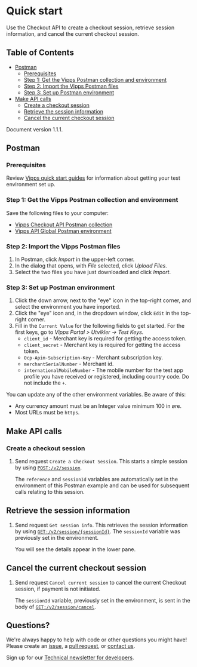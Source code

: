 <!-- START_METADATA
---
title: Quick start
sidebar_position: 5
---
END_METADATA -->

# Quick start

Use the Checkout API to create a checkout session, retrieve session information, and cancel the current checkout session.

<!-- START_TOC -->

## Table of Contents

* [Postman](#postman)
  * [Prerequisites](#prerequisites)
  * [Step 1: Get the Vipps Postman collection and environment](#step-1-get-the-vipps-postman-collection-and-environment)
  * [Step 2: Import the Vipps Postman files](#step-2-import-the-vipps-postman-files)
  * [Step 3: Set up Postman environment](#step-3-set-up-postman-environment)
* [Make API calls](#make-api-calls)
  * [Create a checkout session](#create-a-checkout-session)
  * [Retrieve the session information](#retrieve-the-session-information)
  * [Cancel the current checkout session](#cancel-the-current-checkout-session)

<!-- END_TOC -->

Document version 1.1.1.

## Postman

### Prerequisites

Review
[Vipps quick start guides](https://github.com/vippsas/vipps-developers/blob/master/vipps-quick-start-guides.md) for information about getting your test environment set up.

### Step 1: Get the Vipps Postman collection and environment

Save the following files to your computer:

* [Vipps Checkout API Postman collection](tools/vipps-checkout-api-postman-collection.json)
* [Vipps API Global Postman environment](https://raw.githubusercontent.com/vippsas/vipps-developers/master/tools/vipps-api-global-postman-environment.json)

### Step 2: Import the Vipps Postman files

1. In Postman, click *Import* in the upper-left corner.
1. In the dialog that opens, with *File* selected, click *Upload Files*.
1. Select the two files you have just downloaded and click *Import*.

### Step 3: Set up Postman environment

1. Click the down arrow, next to the "eye" icon in the top-right corner, and select the environment you have imported.
1. Click the "eye" icon and, in the dropdown window, click `Edit` in the top-right corner.
1. Fill in the `Current Value` for the following fields to get started. For the first keys, go to *Vipps Portal > Utvikler -> Test Keys.*
   * `client_id` - Merchant key is required for getting the access token.
   * `client_secret` - Merchant key is required for getting the access token.
   * `Ocp-Apim-Subscription-Key` - Merchant subscription key.
   * `merchantSerialNumber` - Merchant id.
   * `internationalMobileNumber` - The mobile number for the test app profile you have received or registered, including country code. Do not include the `+`.

You can update any of the other environment variables. Be aware of this:

* Any currency amount must be an Integer value minimum 100 in øre.
* Most URLs must be `https`.

## Make API calls

### Create a checkout session

1. Send request `Create a Checkout Session`. This starts a simple session by using
   [`POST:/v2/session`](https://vippsas.github.io/vipps-developer-docs/api/checkout#tag/Session/paths/~1v2~1session/post).

   The `reference` and `sessionId` variables are automatically set in the environment
   of this Postman example and can be used for subsequent calls relating to this session.

## Retrieve the session information

1. Send request `Get session info`. This retrieves the session information by using
   [`GET:/v2/session/{sessionId}`](https://vippsas.github.io/vipps-developer-docs/api/checkout#tag/Session/paths/~1v2~1session~1%7BsessionId%7D/get).
   The `sessionId` variable was previously set in the environment.

   You will see the details appear in the lower pane.

## Cancel the current checkout session

1. Send request `Cancel current session` to cancel the current Checkout session, if payment is not initiated.

   The `sessionId` variable, previously set in the environment, is sent in the body of
   [`GET:/v2/session/cancel`](https://vippsas.github.io/vipps-developer-docs/api/checkout#tag/Session/paths/~1v2~1session~1cancel/post).

## Questions?

We're always happy to help with code or other questions you might have!
Please create an [issue](https://github.com/vippsas/vipps-checkout-api/issues),
a [pull request](https://github.com/vippsas/vipps-checkout-api/pulls),
or [contact us](https://github.com/vippsas/vipps-developers/blob/master/contact.md).

Sign up for our [Technical newsletter for developers](https://github.com/vippsas/vipps-developers/tree/master/newsletters).
